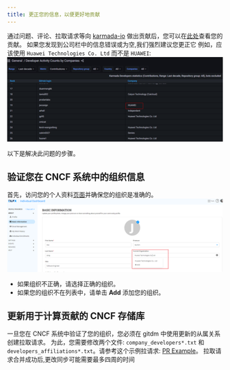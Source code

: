 ```yaml
---
title: 更正您的信息，以便更好地贡献
---
```


通过问题、评论、拉取请求等向 [karmada-io](https://github.com/karmada-io) 做出贡献后，您可以在[此处](https://karmada.devstats.cncf.io/d/66/developer-activity-counts-by-companies)查看您的贡献。
如果您发现到公司栏中的信息错误或为空,我们强烈建议您更正它
例如，应该使用 `Huawei Technologies Co. Ltd` 而不是 `HUAWEI`:
![Wrong Information](../resources/contributor/contributions_list.png)

以下是解决此问题的步骤。

## 验证您在 CNCF 系统中的组织信息
首先，访问您的个人资料[页面](https://openprofile.dev/edit/profile)并确保您的组织是准确的。
![organization-check](../resources/contributor/organization_check.png)
* 如果组织不正确，请选择正确的组织。
* 如果您的组织不在列表中，请单击 **Add** 添加您的组织。

## 更新用于计算贡献的 CNCF 存储库
一旦您在 CNCF 系统中验证了您的组织，您必须在 gitdm 中使用更新的从属关系创建拉取请求。
为此，您需要修改两个文件: `company_developers*.txt` 和 `developers_affiliations*.txt`。请参考这个示例拉请求: [PR Example](https://github.com/cncf/gitdm/pull/183)。
拉取请求合并成功后,更改同步可能需要最多四周的时间